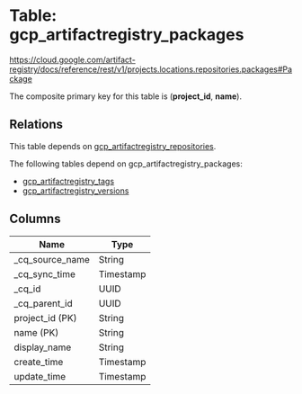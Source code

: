 # Table: gcp_artifactregistry_packages

https://cloud.google.com/artifact-registry/docs/reference/rest/v1/projects.locations.repositories.packages#Package

The composite primary key for this table is (**project_id**, **name**).

## Relations

This table depends on [gcp_artifactregistry_repositories](gcp_artifactregistry_repositories.md).

The following tables depend on gcp_artifactregistry_packages:
  - [gcp_artifactregistry_tags](gcp_artifactregistry_tags.md)
  - [gcp_artifactregistry_versions](gcp_artifactregistry_versions.md)

## Columns

| Name          | Type          |
| ------------- | ------------- |
|_cq_source_name|String|
|_cq_sync_time|Timestamp|
|_cq_id|UUID|
|_cq_parent_id|UUID|
|project_id (PK)|String|
|name (PK)|String|
|display_name|String|
|create_time|Timestamp|
|update_time|Timestamp|